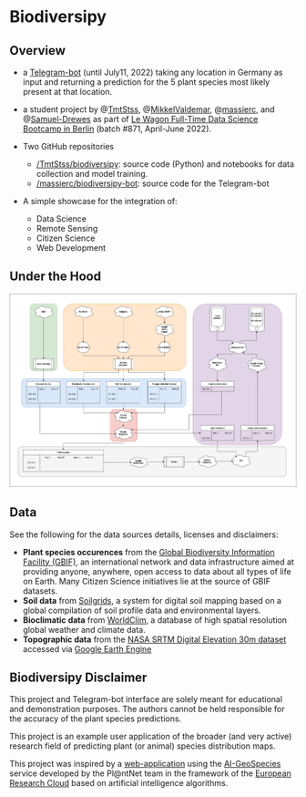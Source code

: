 # Biodiversipy

## Overview

- a [Telegram-bot]() (until July11, 2022) taking any location in Germany as input and returning a prediction for the 5 plant species most likely present at that location.
- a student project by @[TmtStss](https://github.com/TmtStss), @[MikkelValdemar](https://github.com/TmtStss/biodiversipy/commits?author=MikkelValdemar), @[massierc](https://github.com/massierc), and @[Samuel-Drewes](https://github.com/Samuel-Drewes) as part of [Le Wagon Full-Time Data Science Bootcamp in Berlin](https://www.lewagon.com/berlin/data-science-course/full-time) (batch #871, April-June 2022).
- Two GitHub repositories
  - [/TmtStss/biodiversipy](https://github.com/TmtStss/biodiversipy): source code (Python) and notebooks for data collection and model training.
  - [/massierc/biodiversipy-bot](https://github.com/massierc/biodiversipy-bot): source code for the Telegram-bot

- A simple showcase for the integration of:
  - Data Science
  - Remote Sensing
  - Citizen Science
  - Web Development

## Under the Hood

<img src="biodiversipy/data/img/biodiversipy.jpg"/>

## Data

See the following for the data sources details, licenses and disclaimers:

- **Plant species occurences** from the [Global Biodiversity Information Facility (GBIF)](https://www.gbif.org/), an international network and data infrastructure aimed at providing anyone, anywhere, open access to data about all types of life on Earth. Many Citizen Science initiatives lie at the source of GBIF datasets.
- **Soil data** from [Soilgrids](https://soilgrids.org/), a system for digital soil mapping based on a global compilation of soil profile data and environmental layers.
- **Bioclimatic data** from [WorldClim](https://worldclim.org/), a database of high spatial resolution global weather and climate data.
- **Topographic data** from the [NASA SRTM Digital Elevation 30m dataset](https://lpdaac.usgs.gov/products/srtmgl1v003/) accessed via [Google Earth Engine](https://developers.google.com/earth-engine/datasets/catalog/USGS_SRTMGL1_003)

## Biodiversipy Disclaimer

This project and Telegram-bot interface are solely meant for educational and demonstration purposes. The authors cannot be held responsible for the accuracy of the plant species predictions.

This project is an example user application of the broader (and very active) research field of predicting plant (or animal) species distribution maps.

This project was inspired by a [web-application](https://identify.plantnet.org/prediction) using the [AI-GeoSpecies](https://cos4cloud-eosc.eu/services/ai-geospecies/) service developed by the Pl@ntNet team in the framework of the [European Research Cloud](https://cos4cloud-eosc.eu/) based on artificial intelligence algorithms.

